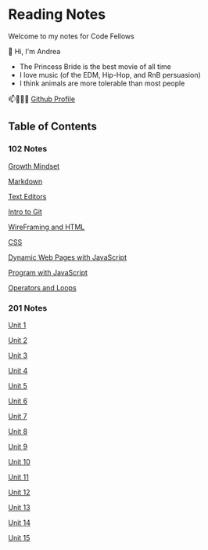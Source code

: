 # Reading Notes

Welcome to my notes for Code Fellows

👋 Hi, I'm Andrea

- The Princess Bride is the best movie of all time 
- I love music (of the EDM, Hip-Hop, and RnB persuasion)
- I think animals are more tolerable than most people

📫👩🏽‍💻 [Github Profile](https://github.com/ariley215)

## Table of Contents

### 102 Notes

[Growth Mindset](GrowthMidset.md)

[Markdown](102-Markdown.md)

[Text Editors](TextEditor.md)

[Intro to Git](GitIntro.md)

[WireFraming and HTML](HTML.md)

[CSS](CSS.md)

[Dynamic Web Pages with JavaScript](ActivateJava.md)

[Program with JavaScript](ProgramJava.md)

[Operators and Loops](OperatorsLoops.md)

### 201 Notes

[Unit 1](201-1.md)

[Unit 2](201-2.md)

[Unit 3](201-3.md)

[Unit 4](201-4.md)

[Unit 5](201-5.md)

[Unit 6](201-6.md)

[Unit 7](201-7.md)

[Unit 8](201-8.md)

[Unit 9](201-9.md)

[Unit 10](201-10.md)

[Unit 11](201-11.md)

[Unit 12](201-12.md)

[Unit 13](201-13.md)

[Unit 14](201-14.md)

[Unit 15](201.15.md)
